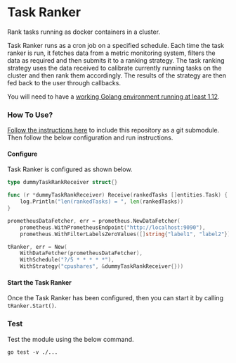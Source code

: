 # Task Ranker
Rank tasks running as docker containers in a cluster.

Task Ranker runs as a cron job on a specified schedule. Each time the task ranker is run,
it fetches data from a metric monitoring system, filters the data as required and then
submits it to a ranking strategy. The task ranking strategy uses the data received to
calibrate currently running tasks on the cluster and then rank them accordingly. The results
of the strategy are then fed back to the user through callbacks.

You will need to have a [working Golang environment running at least 1.12](https://golang.org/dl/).

### How To Use?
[Follow the instructions here](https://git-scm.com/book/en/v2/Git-Tools-Submodules) to include this repository as a git submodule.
Then follow the below configuration and run instructions.

#### Configure
Task Ranker is configured as shown below.
```go
type dummyTaskRankReceiver struct{}

func (r *dummyTaskRankReceiver) Receive(rankedTasks []entities.Task) {
	log.Println("len(rankedTasks) = ", len(rankedTasks))
}

prometheusDataFetcher, err = prometheus.NewDataFetcher(
    prometheus.WithPrometheusEndpoint("http://localhost:9090"),
    prometheus.WithFilterLabelsZeroValues([]string{"label1", "label2"}))

tRanker, err = New(
    WithDataFetcher(prometheusDataFetcher),
    WithSchedule("?/5 * * * * *"),
    WithStrategy("cpushares", &dummyTaskRankReceiver{}))
```

#### Start the Task Ranker
Once the Task Ranker has been configured, then you can start it by calling `tRanker.Start()`.

### Test
Test the module using the below command.
```commandline
go test -v ./...
```
